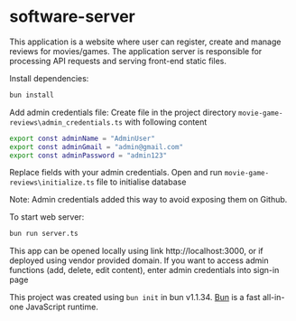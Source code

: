 # software-server
This application is a website where user can register, create and manage reviews for movies/games.
The application server is responsible for processing API requests and serving front-end static files.

Install dependencies:

```bash
bun install
```
Add admin credentials file:
Create file in the project directory `movie-game-reviews\admin_credentials.ts` with following content
```bash
export const adminName = "AdminUser"
export const adminGmail = "admin@gmail.com"
export const adminPassword = "admin123"
```
Replace fields with your admin credentials.
Open and run `movie-game-reviews\initialize.ts` file to initialise database

Note: Admin credentials added this way to avoid exposing them on Github.


To start web server:

```bash
bun run server.ts
```

This app can be opened locally using link http://localhost:3000, or if deployed using vendor provided domain.
If you want to access admin functions (add, delete, edit content), enter admin credentials into sign-in page

This project was created using `bun init` in bun v1.1.34. [Bun](https://bun.sh) is a fast all-in-one JavaScript runtime.
